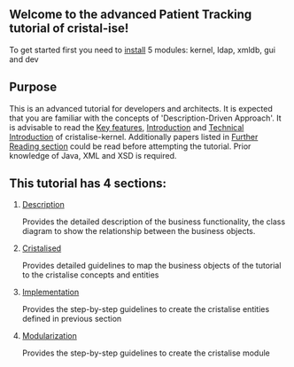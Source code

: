 Welcome to the advanced Patient Tracking tutorial of cristal-ise!
----------------------------------------------------------------

To get started first you need to [install](/cristal-ise/kernel/wiki/Getting-Started) 5 modules: kernel, ldap, xmldb, gui and dev

Purpose
-------
This is an advanced tutorial for developers and architects. It is expected that you are familiar with the concepts of 'Description-Driven Approach'. It is advisable to read the [Key features](/cristal-ise/kernel/wiki/Key+Features), [Introduction](/cristal-ise/kernel/wiki/Introduction) and [Technical Introduction](/cristal-ise/kernel/wiki/Technical-Introduction) of cristalise-kernel. Additionally papers listed in [Further Reading section](/cristal-ise/kernel/wiki/Technical-Introduction#further-reading) could be read before attempting the tutorial. Prior knowledge of Java, XML and XSD is required.

This tutorial has 4 sections: 
-----------------------------
1. [Description](Patient-Tracking-Description)

    Provides the detailed description of the business functionality, the class diagram to show the relationship between the business objects.

2. [Cristalised](Patient-Tracking-Cristalised)

    Provides detailed guidelines to map the business objects of the tutorial to the cristalise concepts and entities

3. [Implementation](Patient-Tracking-Implementation)

   Provides the step-by-step guidelines to create the cristalise entities defined in previous section

4. [Modularization](Patient-Tracking-Modularization)

   Provides the step-by-step guidelines to create the cristalise module
